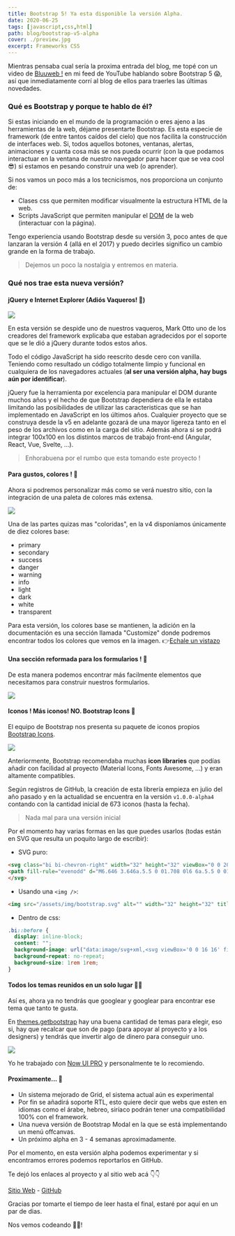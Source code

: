 ```yaml
---
title: Bootstrap 5! Ya esta disponible la versión Alpha.
date: 2020-06-25
tags: [javascript,css,html]
path: blog/bootstrap-v5-alpha
cover: ./preview.jpg
excerpt: Frameworks CSS
---
```

Mientras pensaba cual sería la proxima entrada del blog, me topé con un video de [Bluuweb !]() en mi feed de YouTube hablando sobre Bootstrap 5 😱, así que inmediatamente corrí al blog de ellos para traerles las últimas novedades.

### Qué es Bootstrap y porque te hablo de él?

Si estas iniciando en el mundo de la programación o eres ajeno a las herramientas de la web, déjame presentarte Bootstrap. Es esta especie de framework (de entre tantos caídos del cielo) que nos facilita la construcción de interfaces web. Si, todos aquellos botones, ventanas, alertas, animaciones y cuanta cosa más se nos pueda ocurrir (con la que podamos interactuar en la ventana de nuestro navegador para hacer que se vea cool 😎) si estamos en pesando construir una web (o aprender).

Si nos vamos un poco más a los tecnicismos, nos proporciona un conjunto de:

- Clases css que permiten modificar visualmente la estructura HTML de la web.
- Scripts JavaScript que permiten manipular el [DOM](https://developer.mozilla.org/es/docs/DOM) de la web (interactuar con la página).

Tengo experiencia usando Bootstrap desde su versión 3, poco antes de que lanzaran la versión 4 (allá en el 2017) y puedo decirles significo un cambio grande en la forma de trabajo.

> Dejemos un poco la nostalgia y entremos en materia.

### Qué nos trae esta nueva versión?

#### jQuery e Internet Explorer (Adiós Vaqueros! 🥺)

![](vaquero.jpg)

En esta versión se despide uno de nuestros vaqueros, Mark Otto uno de los creadores del framework explicaba que estaban agradecidos por el soporte que se le dió a jQuery durante todos estos años.

Todo el código JavaScript ha sido reescrito desde cero con vanilla. Teniendo como resultado un código totalmente limpio y funcional en cualquiera de los navegadores actuales (**al ser una versión alpha, hay bugs aún por identificar**).

jQuery fue la herramienta por excelencia para manipular el DOM durante muchos años y el hecho de que Bootstrap dependiera de ella le estaba limitando las posibilidades de utilizar las caracteristicas que se han implementado en JavaScript en los últimos años.
Cualquier proyecto que se construya desde la v5 en adelante gozará de una mayor ligereza tanto en el peso de los archivos como en la carga del sitio. Además ahora si se podrá integrar 100x100 en los distintos marcos de trabajo front-end (Angular, React, Vue, Svelte, ...).

> Enhorabuena por el rumbo que esta tomando este proyecto !

#### Para gustos, colores !  🌈

Ahora si podremos personalizar más como se verá nuestro sitio, con la integración de una paleta de colores más extensa.

![](colores.png)

Una de las partes quizas mas "coloridas", en la v4 disponíamos únicamente de diez colores base:

- primary
- secondary
- success
- danger
- warning
- info
- light
- dark
- white
- transparent

Para esta versión, los colores base se mantienen, la adición en la documentación es una sección llamada "Customize" donde podremos encontrar todos los colores que vemos en la imagen. 👉[Echale un vistazo](https://v5.getbootstrap.com/docs/5.0/customize/color)

#### Una sección reformada para los formularios !  🙌

De esta manera podemos encontrar más facilmente elementos que necesitamos para construir nuestros formularios.

![](forms.png)

#### Iconos ! Más iconos! NO. Bootstrap Icons 🎉

El equipo de Bootstrap nos presenta su paquete de iconos propios [Bootstrap Icons](https://icons.getbootstrap.com/).

![](icons.png)

Anteriormente, Bootstrap recomendaba muchas **icon libraries** que podías añadir con facilidad al proyecto (Material Icons, Fonts Awesome, ...) y eran altamente compatibles.

Según registros de GitHub, la creación de esta librería empieza en julio del año pasado y en la actualidad se encuentra en la versión ```v1.0.0-alpha4 ``` contando con la cantidad inicial de 673 iconos (hasta la fecha). 

> Nada mal para una versión inicial

Por el momento hay varias formas en las que puedes usarlos (todas están en SVG que resulta un poquito largo de escribir):

- SVG puro: 
```html
<svg class="bi bi-chevron-right" width="32" height="32" viewBox="0 0 20 20" fill="currentColor" xmlns="http://www.w3.org/2000/svg">
<path fill-rule="evenodd" d="M6.646 3.646a.5.5 0 01.708 0l6 6a.5.5 0 010 .708l-6 6a.5.5 0 01-.708-.708L12.293 10 6.646 4.354a.5.5 0 010-.708z"/>
</svg>
```
- Usando una ```<img />```: 
```html
<img src="/assets/img/bootstrap.svg" alt="" width="32" height="32" title="Bootstrap">
```
- Dentro de css: 
```css
.bi::before {
  display: inline-block;
  content: "";
  background-image: url("data:image/svg+xml,<svg viewBox='0 0 16 16' fill='%23333' xmlns='http://www.w3.org/2000/svg'><path fill-rule='evenodd' d='M8 9.5a1.5 1.5 0 1 0 0-3 1.5 1.5 0 0 0 0 3z' clip-rule='evenodd'/></svg>");
  background-repeat: no-repeat;
  background-size: 1rem 1rem;
}
```

#### Todos los temas reunidos en un solo lugar 💪🏽

Así es, ahora ya no tendrás que googlear y googlear para encontrar ese tema que tanto te gusta.

En [themes.getbootstrap](https://themes.getbootstrap.com/) hay una buena cantidad de temas para elegir, eso si, hay que recalcar que son de pago (para apoyar al proyecto y a los designers) y tendrás que invertir algo de dinero para conseguir uno.

![](themes.png)

Yo he trabajado con [Now UI PRO](https://themes.getbootstrap.com/product/now-ui-kit-pro/) y personalmente te lo recomiendo.

#### Proximamente...  🏁

- Un sistema mejorado de Grid, el sistema actual aún es experimental
- Por fin se añadirá soporte RTL, esto quiere decir que webs que esten en idiomas como el árabe, hebreo, siríaco podrán tener una compatibilidad 100% con el framework.
- Una nueva versión de Bootstrap Modal en la que se está implementando un menú offcanvas.
- Un próximo alpha en 3 - 4 semanas aproximadamente.

Por el momento, en esta versión alpha podemos experimentar y si encontramos errores podemos reportarlos en GitHub.

Te dejó los enlaces al proyecto y al sitio web acá 👇👇

[Sitio Web](http://v5.getbootstrap.com/) - [GitHub](https://github.com/twbs/bootstrap)

Gracias por tomarte el tiempo de leer hasta el final, estaré por aquí en un par de dias.

Nos vemos codeando 👨‍💻!